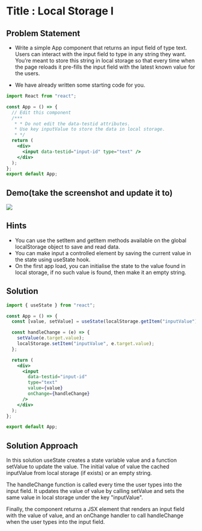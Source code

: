 # Title : Local Storage I

## Problem Statement

- Write a simple App component that returns an input field of type text. Users can interact with the input field to type in any string they want. You’re meant to store this string in local storage so that every time when the page reloads it pre-fills the input field with the latest known value for the users.

- We have already written some starting code for you.

```jsx
import React from "react";

const App = () => {
  // Edit this component
  /***
   * * Do not edit the data-testid attributes.
   * Use key inputValue to store the data in local storage.
   * */
  return (
    <div>
      <input data-testid="input-id" type="text" />
    </div>
  );
};
export default App;
```

## Demo(take the screenshot and update it to)

<img src="https://www.reacterry.com/_next/image?url=https%3A%2F%2Fimages.prismic.io%2Fcoding-platform%2Ffa94c51c-7b77-48a8-97eb-769d921bd376_localstorage1.gif%3Fauto%3Dcompress%2Cformat&w=3840&q=75">

## Hints

- You can use the setItem and getItem methods available on the global localStorage object to save and read data.
- You can make input a controlled element by saving the current value in the state using useState hook.
- On the first app load, you can initialise the state to the value found in local storage, if no such value is found, then make it an empty string.

## Solution

```jsx
import { useState } from "react";

const App = () => {
  const [value, setValue] = useState(localStorage.getItem("inputValue") || "");

  const handleChange = (e) => {
    setValue(e.target.value);
    localStorage.setItem("inputValue", e.target.value);
  };

  return (
    <div>
      <input
        data-testid="input-id"
        type="text"
        value={value}
        onChange={handleChange}
      />
    </div>
  );
};

export default App;
```

## Solution Approach

In this solution useState creates a state variable value and a function setValue to update the value. The initial value of value the cached inputValue from local storage (if exists) or an empty string.

The handleChange function is called every time the user types into the input field. It updates the value of value by calling setValue and sets the same value in local storage under the key "inputValue".

Finally, the component returns a JSX element that renders an input field with the value of value, and an onChange handler to call handleChange when the user types into the input field.
